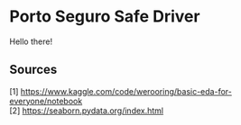# Porto Seguro Safe Driver

Hello there!

## Sources 

[1] https://www.kaggle.com/code/werooring/basic-eda-for-everyone/notebook  
[2] https://seaborn.pydata.org/index.html